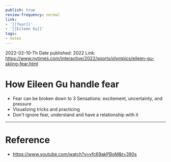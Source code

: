 ```yaml
---
publish: true
review-frequency: normal
link:
- '[[fear]]'
- '[[Eileen Gu]]'
tags:
- notes
---
```

2022-02-10-Th
Date published: 2022
Link: https://www.nytimes.com/interactive/2022/sports/olympics/eileen-gu-skiing-fear.html

# How Eileen Gu handle fear
- Fear can be broken down to 3 Sensations: excitement, uncertainty, and pressure
- Visualizing tricks and practicing
- Don't ignore fear, understand and have a relationship with it

---
# Reference
- https://www.youtube.com/watch?v=vfc69akPBgM&t=390s
